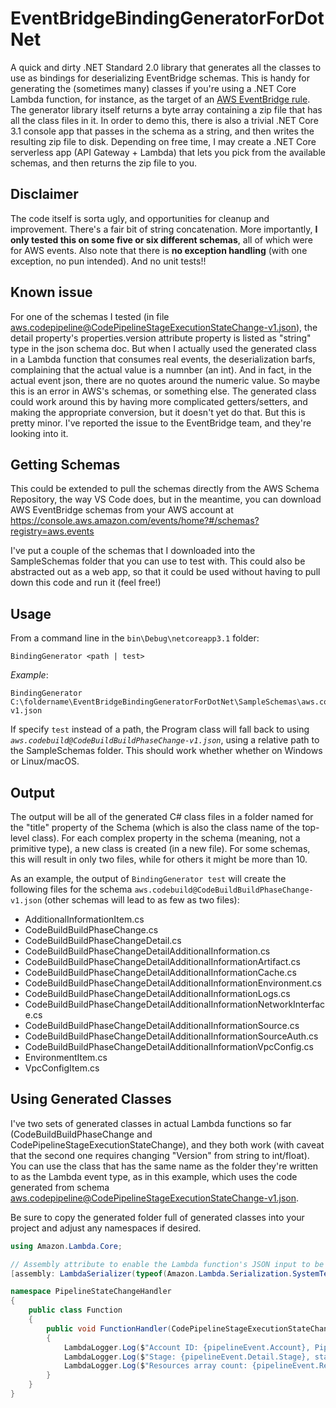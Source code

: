 # EventBridgeBindingGeneratorForDotNet

A quick and dirty .NET Standard 2.0 library that generates all the classes to use as bindings for deserializing EventBridge schemas. This is handy for generating the (sometimes many) classes if you're using a .NET Core Lambda function, for instance, as the target of an [AWS EventBridge rule](https://aws.amazon.com/eventbridge/).
The generator library itself returns a byte array containing a zip file that has all the class files in it. 
In order to demo this, there is also a trivial .NET Core 3.1 console app that passes in the schema as a string, and then writes the resulting zip file to disk.
Depending on free time, I may create a .NET Core serverless app (API Gateway + Lambda) that lets you pick from the available schemas, and then returns the zip file to you.

## Disclaimer

The code itself is sorta ugly, and opportunities for cleanup and improvement. There's a fair bit of string concatenation. More importantly, **I only tested this on some five or six different schemas**, all of which were for AWS events. Also note that there is **no exception handling** (with one exception, no pun intended). And no unit tests!!

## Known issue

For one of the schemas I tested (in file aws.codepipeline@CodePipelineStageExecutionStateChange-v1.json), the detail property's properties.version attribute property is listed as "string" type in the json schema doc. But when I actually used the generated class in a Lambda function that consumes real events, the deserialization barfs, complaining that the actual value is a numnber (an int).  And in fact, in the actual event json, there are no quotes around the numeric value. So maybe this is an error in AWS's schemas, or something else.  The generated class could work around this by having more complicated getters/setters, and making the appropriate conversion, but it doesn't yet do that. But this is pretty minor.
I've reported the issue to the EventBridge team, and they're looking into it.

## Getting Schemas

This could be extended to pull the schemas directly from the AWS Schema Repository, the way VS Code does, but in the meantime, you can download AWS EventBridge schemas from your AWS account at https://console.aws.amazon.com/events/home?#/schemas?registry=aws.events

I've put a couple of the schemas that I downloaded into the SampleSchemas folder that you can use to test with. This could also be abstracted out as a web app, so that it could be used without having to pull down this code and run it (feel free!)

## Usage

From a command line in the `bin\Debug\netcoreapp3.1` folder:

    BindingGenerator <path | test>

*Example*:

    BindingGenerator C:\foldername\EventBridgeBindingGeneratorForDotNet\SampleSchemas\aws.codebuild@CodeBuildBuildPhaseChange-v1.json

If specify `test` instead of a path, the Program class will fall back to using *`aws.codebuild@CodeBuildBuildPhaseChange-v1.json`*, using a relative path to the SampleSchemas folder. This should work whether whether on Windows or Linux/macOS.

## Output

The output will be all of the generated C# class files in a folder named for the "title" property of the Schema (which is also the class name of the top-level class).  For each complex property in the schema (meaning, not a primitive type), a new class is created (in a new file). For some schemas, this will result in only two files, while for others it might be more than 10.  

As an example, the output of `BindingGenerator test` will create the following files for the schema `aws.codebuild@CodeBuildBuildPhaseChange-v1.json` (other schemas will lead to as few as two files):

 * AdditionalInformationItem.cs
 * CodeBuildBuildPhaseChange.cs
 * CodeBuildBuildPhaseChangeDetail.cs
 * CodeBuildBuildPhaseChangeDetailAdditionalInformation.cs
 * CodeBuildBuildPhaseChangeDetailAdditionalInformationArtifact.cs
 * CodeBuildBuildPhaseChangeDetailAdditionalInformationCache.cs
 * CodeBuildBuildPhaseChangeDetailAdditionalInformationEnvironment.cs
 * CodeBuildBuildPhaseChangeDetailAdditionalInformationLogs.cs
 * CodeBuildBuildPhaseChangeDetailAdditionalInformationNetworkInterface.cs
 * CodeBuildBuildPhaseChangeDetailAdditionalInformationSource.cs
 * CodeBuildBuildPhaseChangeDetailAdditionalInformationSourceAuth.cs
 * CodeBuildBuildPhaseChangeDetailAdditionalInformationVpcConfig.cs
 * EnvironmentItem.cs
 * VpcConfigItem.cs

## Using Generated Classes

I've two sets of generated classes in actual Lambda functions so far (CodeBuildBuildPhaseChange and CodePipelineStageExecutionStateChange), and they both work (with caveat that the second one requires changing "Version" from string to int/float). You can use the class that has the same name as the folder they're written to as the Lambda event type, as in this example, which uses the code generated from schema aws.codepipeline@CodePipelineStageExecutionStateChange-v1.json.

Be sure to copy the generated folder full of generated classes into your project and adjust any namespaces if desired.

```c#
using Amazon.Lambda.Core;

// Assembly attribute to enable the Lambda function's JSON input to be converted into a .NET class.
[assembly: LambdaSerializer(typeof(Amazon.Lambda.Serialization.SystemTextJson.DefaultLambdaJsonSerializer))]

namespace PipelineStateChangeHandler
{
    public class Function
    {
        public void FunctionHandler(CodePipelineStageExecutionStateChange pipelineEvent, ILambdaContext context)
        {
            LambdaLogger.Log($"Account ID: {pipelineEvent.Account}, Pipeline: {pipelineEvent.Detail.Pipeline}");
            LambdaLogger.Log($"Stage: {pipelineEvent.Detail.Stage}, state: {pipelineEvent.Detail.State}");
            LambdaLogger.Log($"Resources array count: {pipelineEvent.Resources.Length}");
        }
    }
}
```